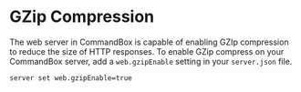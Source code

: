 # GZip Compression

The web server in CommandBox is capable of enabling GZIp compression to reduce the size of HTTP responses.  To enable GZip compress on your CommandBox server, add a `web.gzipEnable` setting in your `server.json` file.

```text
server set web.gzipEnable=true
```



